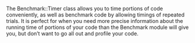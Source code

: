 The Benchmark::Timer class allows you to time portions of code conveniently, as well as benchmark code by allowing timings of repeated trials. It is perfect for when you need more precise information about the running time of portions of your code than the Benchmark module will give you, but don’t want to go all out and profile your code.